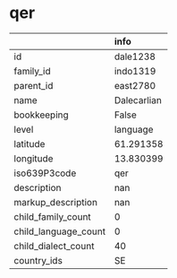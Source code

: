 # qer
|                      | info        |
|:---------------------|:------------|
| id                   | dale1238    |
| family_id            | indo1319    |
| parent_id            | east2780    |
| name                 | Dalecarlian |
| bookkeeping          | False       |
| level                | language    |
| latitude             | 61.291358   |
| longitude            | 13.830399   |
| iso639P3code         | qer         |
| description          | nan         |
| markup_description   | nan         |
| child_family_count   | 0           |
| child_language_count | 0           |
| child_dialect_count  | 40          |
| country_ids          | SE          |